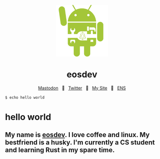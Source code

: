 
<p align="center">
  <a href="https://bun.sh"><img src="https://github.com/eosdev-x/eosdev-x/blob/efa9820bda0c1dd54f587a033971e410e1a1581c/eosdev.png" alt="Logo" height=170></a>
</p>

<h1 align="center">eosdev</h1>

<div align="center">
  <a href="https://gnu.gl/@tux">Mastodon</a>
  <span>&nbsp;&nbsp;🐧&nbsp;&nbsp;</span>
  <a href="https://x.com/tuxrs_">Twitter</a>
  <span>&nbsp;&nbsp;🐧&nbsp;&nbsp;</span>
  <a href="https://eosdev.org">My Site</a>
  <span>&nbsp;&nbsp;🐧&nbsp;&nbsp;</span>
  <a href="http://eosdev.eth">ENS</a>
  <br />
</div>

```bash
$ echo hello world
```
# hello world
## My name is [eosdev](https://eosdev.org). I love coffee and linux. My bestfriend is a husky. I'm currently a CS student and learning Rust in my spare time. 
